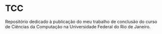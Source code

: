 # TCC
Repositório dedicado à publicação do meu trabalho de conclusão do curso de Ciências da Computação na Universidade Federal do Rio de Janeiro.
